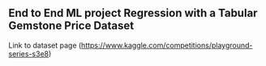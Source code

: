 ## End to End ML project Regression with a Tabular Gemstone Price Dataset

Link to dataset page (https://www.kaggle.com/competitions/playground-series-s3e8)
